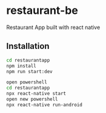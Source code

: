 # restaurant-be
Restaurant App built with react native

## Installation

```bash
cd restaurantapp
npm install
npm run start:dev

open powershell
cd restaurantapp
npx react-native start
open new powershell
npx react-native run-android

```
